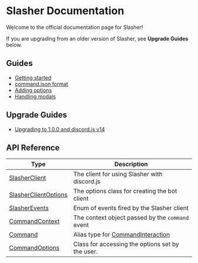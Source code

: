 # Slasher Documentation
Welcome to the official documentation page for Slasher!

If you are upgrading from an older version of Slasher, see **Upgrade Guides** below.

## Guides
- [Getting started](./guides/getting-started.md)
- [command.json format](./guides/command-json.md)
- [Adding options](./guides/adding-options.md)
- [Handling modals](./guides/handling-modals.md)

## Upgrade Guides
- [Upgrading to 1.0.0 and discord.js v14](./guides/djs-14-upgrade.md)

## API Reference
|Type|Description|
|----|-----------|
|[SlasherClient](./api/SlasherClient.md)|The client for using Slasher with discord.js|
|[SlasherClientOptions](./api/SlasherClientOptions.md)|The options class for creating the bot client|
|[SlasherEvents](./api/SlasherEvents.md)|Enum of events fired by the Slasher client|
|[CommandContext](./api/CommandContext.md)|The context object passed by the `command` event|
|[Command](./api/Command.md)|Alias type for [CommandInteraction](https://discord.js.org/#/docs/main/stable/class/CommandInteraction)|
|[CommandOptions](./api/CommandOptions.md)|Class for accessing the options set by the user.|